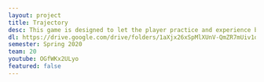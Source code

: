 ```yaml
---
layout: project
title: Trajectory
desc: This game is designed to let the player practice and experience basketball virtually. The game is split into three game levels which would teach the player to shoot, to catch-and-shoot and to pass. This game is originally designed as a VR game, but it got adapted into its current form.
dl: https://drive.google.com/drive/folders/1aXjx26xSpMlXUnV-QmZR7mUiv1qHC5GA?usp=sharing
semester: Spring 2020
team: 20
youtube: OGfWKx2ULyo
featured: false
---
```

